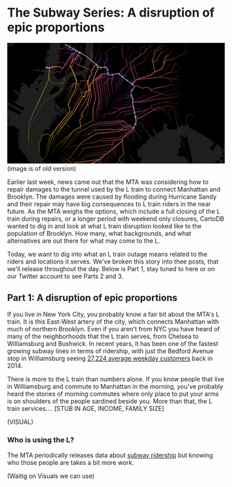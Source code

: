 # The Subway Series: A disruption of epic proportions

![img](imgs/brooklyn-network.png) (image is of old version)

Earlier last week, news came out that the MTA was considering how to repair damages to the tunnel used by the L train to connect Manhattan and Brooklyn. The damages were caused by flooding during Hurricane Sandy and their repair may have big consequences to L train riders in the near future. As the MTA weighs the options, which include a full closing of the L train during repairs, or a longer period with weekend only closures, CartoDB wanted to dig in and look at what L train disruption looked like to the population of Brooklyn. How many, what backgrounds, and what alternatives are out there for what may come to the L.

Today, we want to dig into what an L train outage means related to the riders and locations it serves. We've broken this story into thee posts, that we'll release throughout the day. Below is Part 1, stay tuned to here or on our Twitter account to see Parts 2 and 3.

## Part 1: A disruption of epic proportions

If you live in New York City, you probably know a fair bit about the MTA's L train. It is this East-West artery of the city, which connects Manhattan with much of northern Brooklyn. Even if you aren't from NYC you have heard of many of the neighborhoods that the L train serves, from Chelsea to Williamsburg and Bushwick. In recent years, it has been one of the fastest growing subway lines in terms of ridership, with just the Bedford Avenue stop in Williamsburg seeing [27,224 average weekday customers](http://www.mta.info/news-subway-new-york-city-transit/2015/04/20/subway-ridership-surges-26-one-year) back in 2014.

There is more to the L train than numbers alone. If you know people that live in Williamsburg and commute to Manhattan in the morning, you've probably heard the stories of morning commutes where only place to put your arms is on shoulders of the people sardined beside you. More than  that, the L train services.... [STUB IN AGE, INCOME, FAMILY SIZE]

(VISUAL)

### Who is using the L?

The MTA periodically releases data about [subway ridership](http://web.mta.info/nyct/facts/ridership/) but knowing who those people are takes a bit more work.

(Waitig on Visuals we can use)
